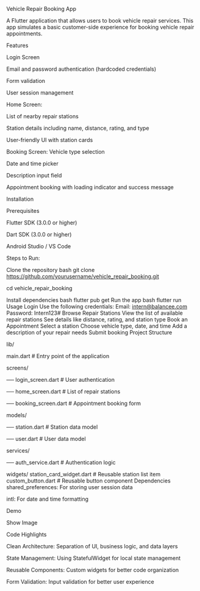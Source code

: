 Vehicle Repair Booking App

A Flutter application that allows users to book vehicle repair services. This app simulates a basic customer-side experience for booking vehicle repair appointments.

Features

Login Screen

Email and password authentication (hardcoded credentials)

Form validation

User session management

Home Screen:

List of nearby repair stations

Station details including name, distance, rating, and type

User-friendly UI with station cards

Booking Screen:
Vehicle type selection

Date and time picker

Description input field

Appointment booking with loading indicator and success message

Installation

Prerequisites

Flutter SDK (3.0.0 or higher)

Dart SDK (3.0.0 or higher)

Android Studio / VS Code

Steps to Run:

Clone the repository
bash
git clone https://github.com/yourusername/vehicle_repair_booking.git

cd vehicle_repair_booking

Install dependencies
bash
flutter pub get
Run the app
bash
flutter run
Usage
Login
Use the following credentials:
Email: intern@balancee.com
Password: Intern123#
Browse Repair Stations
View the list of available repair stations
See details like distance, rating, and station type
Book an Appointment
Select a station
Choose vehicle type, date, and time
Add a description of your repair needs
Submit booking
Project Structure

lib/

 main.dart                # Entry point of the application

screens/

── login_screen.dart    # User authentication

── home_screen.dart     # List of repair stations

── booking_screen.dart  # Appointment booking form

 models/

── station.dart         # Station data model

── user.dart            # User data model

 services/

── auth_service.dart    # Authentication logic

 widgets/
    station_card_widget.dart    # Reusable station list item
    custom_button.dart   # Reusable button component
Dependencies
shared_preferences: For storing user session data

intl: For date and time formatting

Demo

Show Image

Code Highlights

Clean Architecture: Separation of UI, business logic, and data layers

State Management: Using StatefulWidget for local state management

Reusable Components: Custom widgets for better code organization

Form Validation: Input validation for better user experience



